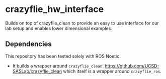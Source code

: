 # crazyflie_hw_interface
Builds on top of crazyflie_clean to provide an easy to use interface for our lab setup and enables lower dimensional examples.

## Dependencies
This repository has been tested solely with ROS Noetic.
- It builds a wrapper around `crazyflie_clean`: https://github.com/UCSD-SASLab/crazyflie_clean which itself is a wrapper around `crazyflie_ros`.
